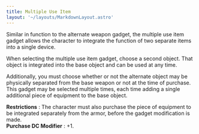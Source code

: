 ```yaml
---
title: Multiple Use Item
layout: '~/layouts/MarkdownLayout.astro'
---
```

Similar in function to the alternate weapon gadget, the multiple use item
gadget allows the character to integrate the function of two separate items
into a single device.

When selecting the multiple use item gadget, choose a second object. That
object is integrated into the base object and can be used at any time.

Additionally, you must choose whether or not the alternate object may be
physically separated from the base weapon or not at the time of purchase. This
gadget may be selected multiple times, each time adding a single additional
piece of equipment to the base object.

**Restrictions** : The character must also purchase the piece of equipment to
be integrated separately from the armor, before the gadget modification is
made.  
**Purchase DC Modifier** : +1.

